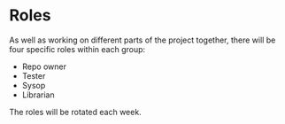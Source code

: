 # Roles

As well as working on different parts of the project together, there will be four specific roles within each group:

* Repo owner
* Tester
* Sysop
* Librarian

The roles will be rotated each week.
